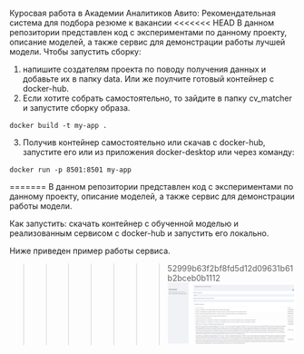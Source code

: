 Куросвая работа в Академии Аналитиков Авито: Рекомендательная система для подбора резюме к вакансии
<<<<<<< HEAD
В данном репозитории представлен код с экспериментами по данному проекту, описание моделей, а также сервис для демонстрации работы лучшей модели.
Чтобы запустить сборку:
1. напишите создателям проекта по поводу получения данных и добавьте их в папку data. Или же поулчите готовый контейнер с docker-hub.
2. Если хотите собрать самостоятельно, то зайдите в папку cv_matcher и запустите сборку образа.
```
docker build -t my-app .
```
3. Получив контейнер самостоятельно или скачав с docker-hub, запустите его или из приложения docker-desktop или через команду:
```
docker run -p 8501:8501 my-app
```
=======
В данном репозитории представлен код с экспериментами по данному проекту, описание моделей, а также сервис для демонстрации работы модели.

Как запустить: скачать контейнер с обученной моделью и реализованным сервисом с docker-hub и запустить его локально.

Ниже приведен пример работы сервиса.
>>>>>>> 52999b63f2bf8fd5d12d09631b61b2bceb0b1112
![Пример работы CV matcher](example.PNG)

